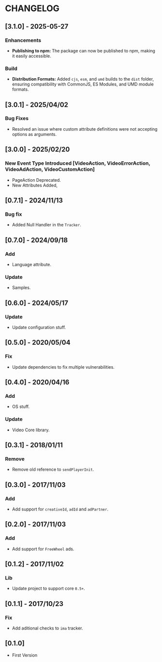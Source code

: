 # CHANGELOG

## [3.1.0] - 2025-05-27

### Enhancements

* **Publishing to npm:** The package can now be published to npm, making it easily accessible.

### Build

* **Distribution Formats:** Added `cjs`, `esm`, and `umd` builds to the `dist` folder, ensuring compatibility with CommonJS, ES Modules, and UMD module formats.

## [3.0.1] - 2025/04/02

### Bug Fixes

- Resolved an issue where custom attribute definitions were not accepting options as arguments.

## [3.0.0] - 2025/02/20

### New Event Type Introduced [VideoAction, VideoErrorAction, VideoAdAction, VideoCustomAction]

- PageAction Deprecated.
- New Attributes Added,

## [0.7.1] - 2024/11/13

### Bug fix

- Added Null Handler in the `Tracker`.

## [0.7.0] - 2024/09/18

### Add

- Language attribute.

### Update

- Samples.

## [0.6.0] - 2024/05/17

### Update

- Update configuration stuff.

## [0.5.0] - 2020/05/04

### Fix

- Update dependencies to fix multiple vulnerabilities.

## [0.4.0] - 2020/04/16

### Add

- OS stuff.

### Update

- Video Core library.

## [0.3.1] - 2018/01/11

### Remove

- Remove old reference to `sendPlayerInit`.

## [0.3.0] - 2017/11/03

### Add

- Add support for `creativeId`, `adId` and `adPartner`.

## [0.2.0] - 2017/11/03

### Add

- Add support for `FreeWheel` ads.

## [0.1.2] - 2017/11/02

### Lib

- Update project to support core `0.5+`.

## [0.1.1] - 2017/10/23

### Fix

- Add aditional checks to `ima` tracker.

## [0.1.0]

- First Version
